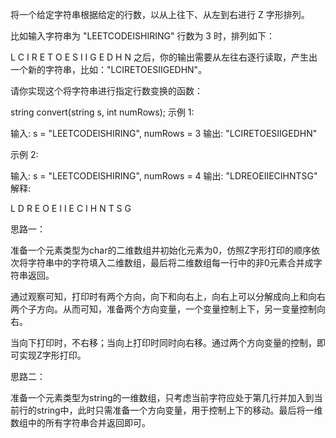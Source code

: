 将一个给定字符串根据给定的行数，以从上往下、从左到右进行 Z 字形排列。

比如输入字符串为 "LEETCODEISHIRING" 行数为 3 时，排列如下：

L   C   I   R
E T O E S I I G
E   D   H   N
之后，你的输出需要从左往右逐行读取，产生出一个新的字符串，比如："LCIRETOESIIGEDHN"。

请你实现这个将字符串进行指定行数变换的函数：

string convert(string s, int numRows);
示例 1:

输入: s = "LEETCODEISHIRING", numRows = 3
输出: "LCIRETOESIIGEDHN"

示例 2:

输入: s = "LEETCODEISHIRING", numRows = 4
输出: "LDREOEIIECIHNTSG"
解释:

L     D     R
E   O E   I I
E C   I H   N
T     S     G

思路一：

准备一个元素类型为char的二维数组并初始化元素为0，仿照Z字形打印的顺序依次将字符串中的字符填入二维数组，最后将二维数组每一行中的非0元素合并成字符串返回。

通过观察可知，打印时有两个方向，向下和向右上，向右上可以分解成向上和向右两个子方向。从而可知，准备两个方向变量，一个变量控制上下，另一变量控制向右。

当向下打印时，不右移；当向上打印时同时向右移。通过两个方向变量的控制，即可实现Z字形打印。

思路二：

准备一个元素类型为string的一维数组，只考虑当前字符应处于第几行并加入到当前行的string中，此时只需准备一个方向变量，用于控制上下的移动。最后将一维数组中的所有字符串合并返回即可。

